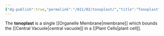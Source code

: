 ```yaml
---
{"dg-publish":true,"permalink":"/011/02/tonoplast/","title":"Tonoplast","tags":["BIOL412"],"noteIcon":"1","created":"2024-10-19T20:27:19.138-07:00","updated":"2024-09-26T15:26:49.017-07:00"}
---
```


The **tonoplast** is a single [[Organelle Membrane\|membrane]] which bounds the [[Central Vacuole\|central vacuole]] in a [[Plant Cells\|plant cell]].